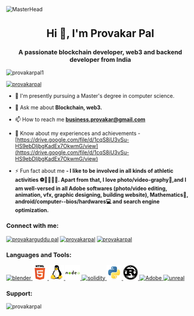 ![MasterHead](https://camo.githubusercontent.com/94404b4c51df8434a5e4f4056b9b06f9743ad5657011ec6b7f6844cd73c6b56f/68747470733a2f2f7777772e6469676974616c736f6c7574696f6e73657276696365732e636f6d2f696d672f73657276696365732f77656273697465312e676966)
<h1 align="center">Hi 👋, I'm Provakar Pal</h1>
<h3 align="center">A passionate blockchain developer, web3 and backend developer from India</h3>


<p align="left"> <img src="https://komarev.com/ghpvc/?username=provakarpal1&label=Profile%20views&color=0e75b6&style=flat" alt="provakarpal1" /> </p>

<p align="left"> <a href="https://twitter.com/provakarpal" target="blank"><img src="https://img.shields.io/twitter/follow/provakarpal?logo=twitter&style=for-the-badge" alt="provakarpal" /></a> </p>

- 🌱 I'm presently pursuing a Master's degree in computer science.

- 💬 Ask me about **Blockchain, web3.**

- 📫 How to reach me **business.provakar@gmail.com**

- 📄 Know about my experiences and achievements - [https://drive.google.com/file/d/1cqS8iU3vSu-HS9ebDljbgKadEx7OkwmG/view](https://drive.google.com/file/d/1cqS8iU3vSu-HS9ebDljbgKadEx7OkwmG/view)

- ⚡ Fun fact about me **- I like to be involved in all kinds of athletic activities ⚽💪🏼🤸🏻. Apart from that, I love photo/video-graphy📸,and I am well-versed in all Adobe softwares (photo/video editing, animation, vfx, graphic designing, building website), Mathematics📐, android/computer--bios/hardwares💻 and search engine optimization.**

<h3 align="left">Connect with me:</h3>
<p align="left">
<a href="https://fb.com/provakarguddu.pal" target="blank"><img align="center" src="https://raw.githubusercontent.com/rahuldkjain/github-profile-readme-generator/master/src/images/icons/Social/facebook.svg" alt="provakarguddu.pal" height="30" width="40" /></a>
<a href="https://instagram.com/provakarpal" target="blank"><img align="center" src="https://raw.githubusercontent.com/rahuldkjain/github-profile-readme-generator/master/src/images/icons/Social/instagram.svg" alt="provakarpal" height="30" width="40" /></a>
<a href="https://www.youtube.com/c/provakarpal" target="blank"><img align="center" src="https://raw.githubusercontent.com/rahuldkjain/github-profile-readme-generator/master/src/images/icons/Social/youtube.svg" alt="provakarpal" height="30" width="40" /></a>
</p>

<h3 align="left">Languages and Tools:</h3>
<p align="left"> <a href="https://www.blender.org/" target="_blank" rel="noreferrer"> <img src="https://download.blender.org/branding/community/blender_community_badge_white.svg" alt="blender" width="40" height="40"/> </a> <a href="https://www.w3.org/html/" target="_blank" rel="noreferrer"> <img src="https://raw.githubusercontent.com/devicons/devicon/master/icons/html5/html5-original-wordmark.svg" alt="html5" width="40" height="40"/> </a> <a href="https://www.linux.org/" target="_blank" rel="noreferrer"> <img src="https://raw.githubusercontent.com/devicons/devicon/master/icons/linux/linux-original.svg" alt="linux" width="40" height="40"/> </a> <a href="https://nodejs.org" target="_blank" rel="noreferrer"> <img src="https://raw.githubusercontent.com/devicons/devicon/master/icons/nodejs/nodejs-original-wordmark.svg" alt="nodejs" width="40" height="40"/> </a> <a href="https://soliditylang.org" target="_blank" rel="noreferrer"> <img src="https://docs.soliditylang.org/en/v0.8.19/_static/logo.svg" alt="solidity" width="40" height="40"/> </a><a href="https://www.python.org" target="_blank" rel="noreferrer"> <img src="https://raw.githubusercontent.com/devicons/devicon/master/icons/python/python-original.svg" alt="python" width="40" height="40"/> </a> <a href="https://www.rust-lang.org" target="_blank" rel="noreferrer"> <img src="https://raw.githubusercontent.com/devicons/devicon/master/icons/rust/rust-plain.svg" alt="rust" width="40" height="40"/> </a> <a href="https://www.adobe.com/" target="_blank" rel="noreferrer"> <img src="https://w7.pngwing.com/pngs/566/766/png-transparent-adobe-creative-cloud-adobe-systems-adobe-indesign-logo-others-miscellaneous-text-rectangle.png" alt="Adobe" width="40" height="40"/> </a> <a href="https://unrealengine.com/" target="_blank" rel="noreferrer"> <img src="https://raw.githubusercontent.com/kenangundogan/fontisto/036b7eca71aab1bef8e6a0518f7329f13ed62f6b/icons/svg/brand/unreal-engine.svg" alt="unreal" width="40" height="40"/> </a>
</p>

<h3 align="left">Support:</h3>
<p><a href="https://www.buymeacoffee.com/provakarpal"> <img align="left" src="https://cdn.buymeacoffee.com/buttons/v2/default-yellow.png" height="50" width="210" alt="provakarpal" /></a></p><br><br>

